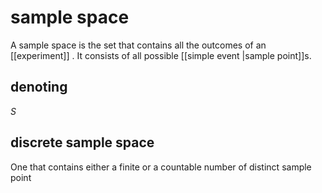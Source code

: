 # sample space

A sample space is the set that contains all the outcomes of an [[experiment]] . It consists of all possible [[simple event |sample point]]s.

## denoting

$S$

## discrete sample space

One that contains either a finite or a countable number of distinct sample point
